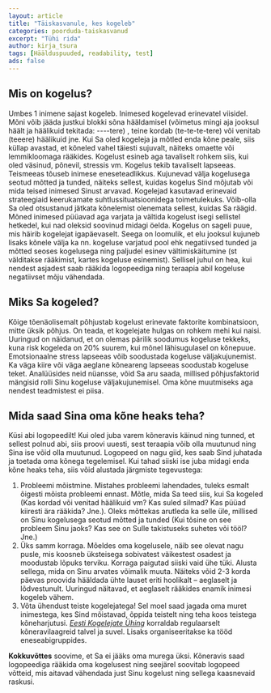 ```yaml
---
layout: article
title: "Täiskasvanule, kes kogeleb"
categories: poorduda-taiskasvanud
excerpt: "Tühi rida"
author: kirja_tsura
tags: [Häälduspuuded, readability, test]
ads: false
---
```



## Mis on kogelus?

Umbes 1 inimene sajast kogeleb. Inimesed kogelevad erinevatel viisidel. Mõni võib jääda justkui blokki sõna hääldamisel (võimetus mingi aja jooksul häält ja häälikuid tekitada: ----tere) , teine kordab (te-te-te-tere) või venitab (teeere) häälikuid jne. Kui Sa oled kogeleja ja mõtled enda kõne peale, siis küllap avastad, et kõneled vahel täiesti sujuvalt, näiteks omaette või lemmikloomaga rääkides. Kogelust esineb aga tavaliselt rohkem siis, kui oled väsinud, põnevil, stressis vm. Kogelus tekib tavaliselt lapseeas. Teismeeas tõuseb inimese eneseteadlikkus. Kujunevad välja kogelusega seotud mõtted ja tunded, näiteks sellest, kuidas kogelus Sind mõjutab või mida teised inimesed Sinust arvavad. Kogelejad kasutavad erinevaid strateegiaid keerukamate suhtlussituatsioonidega toimetulekuks. Võib-olla Sa oled otsustanud jätkata kõnelemist olenemata sellest, kuidas Sa räägid. Mõned inimesed püüavad aga varjata ja vältida kogelust isegi sellistel hetkedel, kui nad oleksid soovinud midagi öelda. Kogelus on sageli puue, mis häirib kogelejat igapäevaselt. Seega on loomulik, et elu jooksul kujuneb lisaks kõnele välja ka nn. kogeluse varjatud pool ehk negatiivsed tunded ja mõtted seoses kogelusega ning paljudel esinev vältimiskäitumine (st välditakse rääkimist, kartes kogeluse esinemist). Sellisel juhul on hea, kui nendest asjadest saab rääkida logopeediga ning teraapia abil kogeluse negatiivset mõju vähendada.

## Miks Sa kogeled?

Kõige tõenäolisemalt põhjustab kogelust erinevate faktorite kombinatsioon, mitte üksik põhjus. On teada, et kogelejate hulgas on rohkem mehi kui naisi. Uuringud on näidanud, et on olemas pärilik soodumus kogeluse tekkeks, kuna risk kogeleda on 20% suurem, kui mõnel lähisugulasel on kõnepuue. Emotsionaalne stress lapseeas võib soodustada kogeluse väljakujunemist. Ka väga kiire või väga aeglane kõneareng lapseeas soodustab kogeluse teket. Analüüsides neid nüansse, võid Sa aru saada, millised põhjusfaktorid mängisid rolli Sinu kogeluse väljakujunemisel. Oma kõne muutmiseks aga nendest teadmistest ei piisa.

## Mida saad Sina oma kõne heaks teha?

Küsi abi logopeedilt! Kui oled juba varem kõneravis käinud ning tunned, et sellest polnud abi, siis proovi uuesti, sest teraapia võib olla muutunud ning Sina ise võid olla muutunud. Logopeed on nagu giid, kes saab Sind juhatada ja toetada oma kõnega tegelemisel. Kui tahad siiski ise juba midagi enda kõne heaks teha, siis võid alustada järgmiste tegevustega:
1. Probleemi mõistmine. Mistahes probleemi lahendades, tuleks esmalt õigesti mõista probleemi ennast. Mõtle, mida Sa teed siis, kui Sa kogeled (Kas kordad või venitad häälikuid vm? Kas suled silmad? Kas püüad kiiresti ära rääkida? Jne.). Oleks mõttekas arutleda ka selle üle, millised on Sinu kogelusega seotud mõtted ja tunded (Kui tõsine on see probleem Sinu jaoks? Kas see on Sulle takistuseks suhetes või tööl? Jne.)
2. Üks samm korraga. Mõeldes oma kogelusele, näib see olevat nagu pusle, mis koosneb üksteisega sobivatest väikestest osadest ja moodustab lõpuks terviku. Korraga paigutad siiski vaid ühe tüki. Alusta sellega, mida on Sinu arvates võimalik muuta. Näiteks võid 2-3 korda päevas proovida hääldada ühte lauset eriti hoolikalt – aeglaselt ja lõdvestunult. Uuringud näitavad, et aeglaselt rääkides enamik inimesi kogeleb vähem.
3. Võta ühendust teiste kogelejatega! Sel moel saad jagada oma muret inimestega, kes Sind mõistavad, õppida teistelt ning teha koos teistega kõneharjutusi. [*Eesti Kogelejate Ühing*](www.kogelus.ee) korraldab regulaarselt kõneravilaagreid talvel ja suvel. Lisaks organiseeritakse ka tööd eneseabigruppides.

**Kokkuvõttes** soovime, et Sa ei jääks oma murega üksi. Kõneravis saad logopeediga rääkida oma kogelusest ning seejärel soovitab logopeed võtteid, mis aitavad vähendada just Sinu kogelust ning sellega kaasnevaid raskusi.

